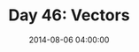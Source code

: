 ---
permalink: /jekyll/update/2014/08/06/day46
redirect_to: http://arounddh.elotroalex.com/jekyll/update/2014/08/06/day46
layout: post
title:  "Day 46: Vectors"
date:   2014-08-06 04:00:00
categories: jekyll update
---